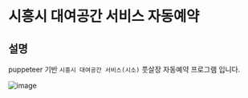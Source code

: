 # 시흥시 대여공간 서비스 자동예약

## 설명

puppeteer 기반 `시흥시 대여공간 서비스(시소)` 풋살장 자동예약 프로그램 입니다.

![image](https://github.com/user-attachments/assets/fe277531-b918-4f2e-9ae1-ae7de73d8117)
